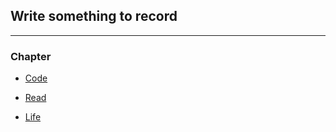 ## Write something to record

---

### Chapter 

- [Code](https://github.com/siniangy/Blog/projects/1)

- [Read](https://github.com/siniangy/Blog/projects/2)

- [Life](https://github.com/siniangy/Blog/projects/3) 